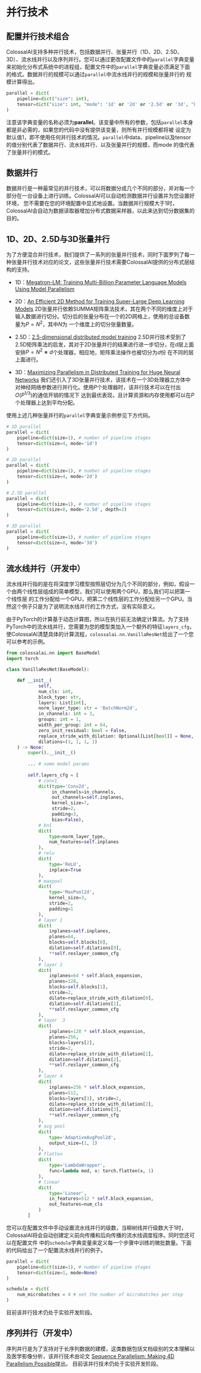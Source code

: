# 并行技术

## 配置并行技术组合

ColossalAI支持多种并行技术，包括数据并行、张量并行（1D、2D、2.5D、3D）、流水线并行以及序列并行。您可以通过更改配置文件中的`parallel`字典变量
来初始化分布式系统中的进程组，配置文件中的`parallel`字典变量必须满足下面的格式。数据并行的规模可以通过`parallel`中流水线并行的规模和张量并行的
规模计算得出。

```python
parallel = dict(
    pipeline=dict("size": int),
    tensor=dict("size": int, "mode": '1d' or '2d' or '2.5d' or '3d', "kwargs": Any)
)
```

注意该字典变量的名称必须为**parallel**。该变量中所有的参数，包括`parallel`本身都是非必需的，如果您的代码中没有提供该变量，则所有并行规模都将被
设定为默认值1，即不使用任何并行技术的情况。`parallel`中data、pipeline以及tensor的值分别代表了数据并行、流水线并行、以及张量并行的规模，而mode
的值代表了张量并行的模式。

## 数据并行

数据并行是一种最常见的并行技术，可以将数据分成几个不同的部分，并对每一个部分在一台设备上进行训练。ColossalAI可以自动检测数据并行设置并为您设置好环境，
您不需要在您的环境配置中显式地设置。当数据并行规模大于1时，ColossalAI会自动为数据读取器增加分布式数据采样器，以此来达到切分数据集的目的。

## 1D、2D、2.5D与3D张量并行

为了方便混合并行技术，我们提供了一系列的张量并行技术，同时下面罗列了每一种张量并行技术对应的论文，这些张量并行技术需要ColossalAI提供的分布式层结构的支持。
- 1D：[Megatron-LM: Training Multi-Billion Parameter Language Models Using Model Parallelism](https://arxiv.org/abs/1909.08053)

- 2D：[An Efficient 2D Method for Training Super-Large Deep Learning Models](https://arxiv.org/abs/2104.05343)
2D张量并行依赖SUMMA矩阵乘法技术，其在两个不同的维度上对于输入数据进行切分。切分后的张量分布在一个的2D网格上，使用的总设备数量为$P = N^2$，其中$N$为
一个维度上的切分张量数量。

- 2.5D：[2.5-dimensional distributed model training](https://arxiv.org/abs/2105.14500)
2.5D并行技术受到了2.5D矩阵乘法的启发，其对于2D张量并行的结果进行进一步切分，在$d$层上面安排$P = N^2 ∗ d$个处理器，相应地，矩阵乘法操作也被切分为$d$份
在不同的层上面进行。

- 3D：[Maximizing Parallelism in Distributed Training for Huge Neural Networks](https://arxiv.org/abs/2105.14450)
我们还引入了3D张量并行技术，该技术在一个3D处理器立方体中对神经网络参数进行并行化。使用$P$个处理器时，该并行技术可以在付出$O(P^{1/3})$的通信开销的情况下
达到最优表现，且计算资源和内存使用都可以在$P$个处理器上达到平均分配。

使用上述几种张量并行的`parallel`字典变量示例参见下方代码。

```python
# 1D parallel
parallel = dict(
    pipeline=dict(size=1), # number of pipeline stages
    tensor=dict(size=4, mode='1d')
)

# 2D parallel
parallel = dict(
    pipeline=dict(size=1), # number of pipeline stages
    tensor=dict(size=4, mode='2d')
)

# 2.5D parallel
parallel = dict(
    pipeline=dict(size=1), # number of pipeline stages
    tensor=dict(size=8, mode='2.5d', depth=2)
)

# 3D parallel
parallel = dict(
    pipeline=dict(size=1), # number of pipeline stages
    tensor=dict(size=8, mode='3d')
)
```

## 流水线并行（开发中）

流水线并行指的是在将深度学习模型按照层切分为几个不同的部分，例如，假设一个由两个线性层组成的简单模型，我们可以使用两个GPU，那么我们可以把第一个线性层
的工作分配给一个GPU，把第二个线性层的工作分配给另一个GPU。当然这个例子只是为了说明流水线并行的工作方式，没有实际意义。

由于PyTorch的计算基于动态计算图，所以在执行前无法确定计算流。为了支持PyTorch中的流水线并行，您需要为您的模型类加入一个额外的特征`layers_cfg`，
使ColossalAI清楚具体的计算流程，`colossalai.nn.VanillaResNet`给出了一个您可以参考的示例。

```python
from colossalai.nn import BaseModel
import torch

class VanillaResNet(BaseModel):

    def __init__(
            self,
            num_cls: int,
            block_type: str,
            layers: List[int],
            norm_layer_type: str = 'BatchNorm2d',
            in_channels: int = 3,
            groups: int = 1,
            width_per_group: int = 64,
            zero_init_residual: bool = False,
            replace_stride_with_dilation: Optional[List[bool]] = None,
            dilations=(1, 1, 1, 1)
    ) -> None:
        super().__init__()
        
        ... # some model params
        
        self.layers_cfg = [
            # conv1
            dict(type='Conv2d',
                 in_channels=in_channels,
                 out_channels=self.inplanes,
                 kernel_size=7,
                 stride=2,
                 padding=3,
                 bias=False),
            # bn1
            dict(
                type=norm_layer_type,
                num_features=self.inplanes
            ),
            # relu
            dict(
                type='ReLU',
                inplace=True
            ),
            # maxpool
            dict(
                type='MaxPool2d',
                kernel_size=3,
                stride=2,
                padding=1
            ),
            # layer 1
            dict(
                inplanes=self.inplanes,
                planes=64,
                blocks=self.blocks[0],
                dilation=self.dilations[0],
                **self.reslayer_common_cfg
            ),
            # layer 2
            dict(
                inplanes=64 * self.block_expansion,
                planes=128,
                blocks=self.blocks[1],
                stride=2,
                dilate=replace_stride_with_dilation[0],
                dilation=self.dilations[1],
                **self.reslayer_common_cfg
            ),
            # layer  3
            dict(
                inplanes=128 * self.block_expansion,
                planes=256,
                blocks=layers[2],
                stride=2,
                dilate=replace_stride_with_dilation[1],
                dilation=self.dilations[2],
                **self.reslayer_common_cfg
            ),
            # layer 4
            dict(
                inplanes=256 * self.block_expansion,
                planes=512,
                blocks=layers[3], stride=2,
                dilate=replace_stride_with_dilation[2],
                dilation=self.dilations[3],
                **self.reslayer_common_cfg
            ),
            # avg pool
            dict(
                type='AdaptiveAvgPool2d',
                output_size=(1, 1)
            ),
            # flatten
            dict(
                type='LambdaWrapper',
                func=lambda mod, x: torch.flatten(x, 1)
            ),
            # linear
            dict(
                type='Linear',
                in_features=512 * self.block_expansion,
                out_features=num_cls
            )
        ]
```

您可以在配置文件中手动设置流水线并行的级数，当柳树线并行级数大于1时，ColossalAI将会自动创建定义前向传播和后向传播的流水线调度程序。同时您还可以在配置文件
中的`schedule`字典变量来定义每一个步骤中训练的微批数量。下面的代码给出了一个配置流水线并行的例子。

```python
parallel = dict(
    pipeline=dict(size=1), # number of pipeline stages
    tensor=dict(size=1, mode=None)
)

schedule = dict(
    num_microbatches = 4 # set the number of microbatches per step
)
```
目前该并行技术仍处于实验开发阶段。

## 序列并行（开发中）

序列并行是为了支持对于长序列数据的建模，这类数据包括文档级别的文本理解以及医学影像分析，该并行技术由论文
[Sequence Parallelism: Making 4D Parallelism Possible](https://arxiv.org/abs/2105.13120)提出。
目前该并行技术仍处于实验开发阶段。
